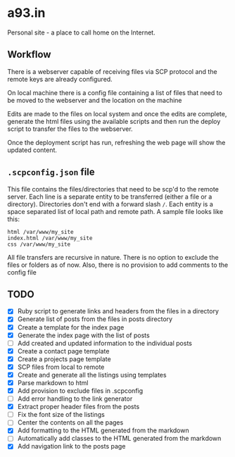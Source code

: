 # a93.in

Personal site - a place to call home on the Internet.

## Workflow
There is a webserver capable of receiving files via SCP protocol and the 
remote keys are already configured.

On local machine there is a config file containing a list of files that need 
to be moved to the webserver and the location on the machine

Edits are made to the files on local system and once the edits are complete, 
generate the html files using the available scripts and then run the deploy 
script to transfer the files to the webserver.

Once the deployment script has run, refreshing the web page will show the 
updated content.

## `.scpconfig.json` file
This file contains the files/directories that need to be scp'd to the remote 
server. Each line is a separate entity to be transferred (either a file or a 
directory). Directories don't end with a forward slash `/`. Each entity is a 
space separated list of local path and remote path. A sample file looks like
this:
```
html /var/www/my_site
index.html /var/www/my_site
css /var/www/my_site
```
All file transfers are recursive in nature. There is no option to exclude the 
files or folders as of now. Also, there is no provision to add comments to the 
config file

## TODO
- [x] Ruby script to generate links and headers from the files in a directory
- [x] Generate list of posts from the files in posts directory
- [x] Create a template for the index page
- [x] Generate the index page with the list of posts
- [ ] Add created and updated information to the individual posts
- [x] Create a contact page template
- [x] Create a projects page template
- [x] SCP files from local to remote
- [x] Create and generate all the listings using templates
- [x] Parse markdown to html
- [x] Add provision to exclude files in .scpconfig
- [ ] Add error handling to the link generator
- [x] Extract proper header files from the posts
- [ ] Fix the font size of the listings
- [ ] Center the contents on all the pages
- [x] Add formatting to the HTML generated from the markdown
- [ ] Automatically add classes to the HTML generated from the markdown
- [x] Add navigation link to the posts page
